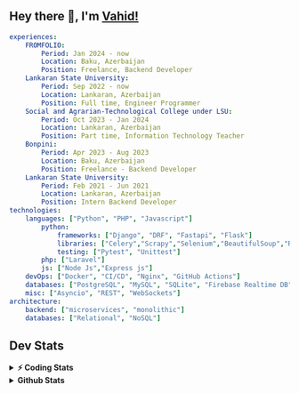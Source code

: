 
## Hey there 👋, I'm [Vahid!](https://github.com/vahidzhe/)

```yaml
experiences:
    FROMFOLIO:
        Period: Jan 2024 - now
        Location: Baku, Azerbaijan
        Position: Freelance, Backend Developer
    Lankaran State University:
        Period: Sep 2022 - now
        Location: Lankaran, Azerbaijan
        Position: Full time, Engineer Programmer
    Social and Agrarian-Technological College under LSU:
        Period: Oct 2023 - Jan 2024
        Location: Lankaran, Azerbaijan
        Position: Part time, Information Technology Teacher
    Bonpini:
        Period: Apr 2023 - Aug 2023
        Location: Baku, Azerbaijan
        Position: Freelance - Backend Developer 
    Lankaran State University:
        Period: Feb 2021 - Jun 2021
        Location: Lankaran, Azerbaijan
        Position: Intern Backend Developer
technologies:
    languages: ["Python", "PHP", "Javascript"]
        python:
            frameworks: ["Django", "DRF", "Fastapi", "Flask"]
            libraries: ["Celery","Scrapy","Selenium","BeautifulSoup","Requests"]
            testing: ["Pytest", "Unittest"]
        php: ["Laravel"]
        js: ["Node Js","Express js"]
    devOps: ["Docker", "CI/CD", "Nginx", "GitHub Actions"]
    databases: ["PostgreSQL", "MySQL", "SQLite", "Firebase Realtime DB", "Redis"]
    misc: ["Asyncio", "REST", "WebSockets"]
architecture: 
    backend: ["microservices", "monolithic"]
    databases: ["Relational", "NoSQL"]
```



## Dev Stats

<details>
  <summary><b>⚡ Coding Stats</b></summary>

<!--START_SECTION:waka-->
![Profile Views](http://img.shields.io/badge/Profile%20Views-0-blue)

**🐱 My GitHub Data** 

> 📦 ? Used in GitHub's Storage 
 > 
> 🏆 197 Contributions in the Year 2025
 > 
> 💼 Opted to Hire
 > 
> 📜 13 Public Repositories 
 > 
> 🔑 0 Private Repositories 
 > 
**I'm an Early 🐤** 

```text
🌞 Morning                1009 commits        ████░░░░░░░░░░░░░░░░░░░░░   14.47 % 
🌆 Daytime                3868 commits        ██████████████░░░░░░░░░░░   55.48 % 
🌃 Evening                1574 commits        ██████░░░░░░░░░░░░░░░░░░░   22.58 % 
🌙 Night                  521 commits         ██░░░░░░░░░░░░░░░░░░░░░░░   07.47 % 
```


📊 **This Week I Spent My Time On** 

```text
🕑︎ Time Zone: Asia/Baku

💬 Programming Languages: 
Python                   5 hrs 33 mins       ██████████████████░░░░░░░   72.28 % 
YAML                     1 hr 10 mins        ████░░░░░░░░░░░░░░░░░░░░░   15.29 % 
Bash                     45 mins             ██░░░░░░░░░░░░░░░░░░░░░░░   09.78 % 
Other                    10 mins             █░░░░░░░░░░░░░░░░░░░░░░░░   02.29 % 
TOML                     1 min               ░░░░░░░░░░░░░░░░░░░░░░░░░   00.29 % 

🐱‍💻 Projects: 
fromfolio-backend-v2     7 hrs 41 mins       █████████████████████████   100.00 % 
```

**I Mostly Code in Python** 

```text
Python                   25 repos            ██████████░░░░░░░░░░░░░░░   41.67 % 
JavaScript               11 repos            █████░░░░░░░░░░░░░░░░░░░░   18.33 % 
PHP                      8 repos             ███░░░░░░░░░░░░░░░░░░░░░░   13.33 % 
CSS                      6 repos             ██░░░░░░░░░░░░░░░░░░░░░░░   10.00 % 
HTML                     4 repos             ██░░░░░░░░░░░░░░░░░░░░░░░   06.67 % 
```




 Last Updated on 28/03/2025 00:40:54 UTC
<!--END_SECTION:waka-->
</details>


<details>
  <summary><b> Github Stats</b></summary>

  <br />
  <img height="180em" src="https://github-readme-stats.vercel.app/api?username=vahidzhe&show_icons=true&hide_border=true&&count_private=true&include_all_commits=true&theme=dark" />
  <img height="180em" src="https://github-readme-stats.vercel.app/api/top-langs/?username=vahidzhe&exclude_repo=django_recaptcha_v3,django_blog_v1,django_smartedu_course,css_layout1,task-managment,bonpini_backend_codeigniter&show_icons=true&hide_border=true&layout=compact&theme=dark&langs_count=6"/>
</details>






